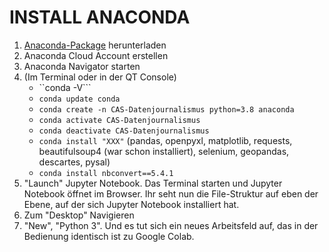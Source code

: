 # INSTALL ANACONDA

1. [Anaconda-Package](https://www.anaconda.com/download) herunterladen
1. Anaconda Cloud Account erstellen
1. Anaconda Navigator starten
1. (Im Terminal oder in der QT Console)
	- ``conda -V```
	- ```conda update conda```
	- ```conda create -n CAS-Datenjournalismus python=3.8 anaconda```
	- ```conda activate CAS-Datenjournalismus  ```
	- ```conda deactivate CAS-Datenjournalismus  ```
	- ```conda install "XXX"``` (pandas, openpyxl, matplotlib, requests, beautifulsoup4 (war schon installiert), selenium, geopandas, descartes, pysal)
	- ```conda install nbconvert==5.4.1```
1. "Launch" Jupyter Notebook. Das Terminal starten und Jupyter Notebook öffnet im Browser. Ihr seht nun die File-Struktur auf eben der Ebene, auf der sich Jupyter Notebook installiert hat.
1. Zum "Desktop" Navigieren
1. "New", "Python 3". Und es tut sich ein neues Arbeitsfeld auf, das in der Bedienung identisch ist zu Google Colab.
